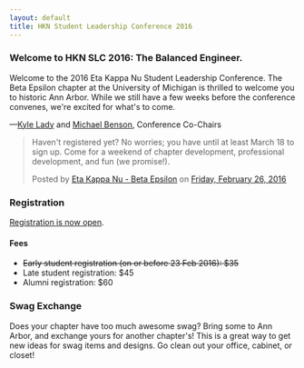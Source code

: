 ```yaml
---
layout: default
title: HKN Student Leadership Conference 2016
---
```



### Welcome to HKN SLC 2016: The Balanced Engineer.
Welcome to the 2016 Eta Kappa Nu Student Leadership Conference. The Beta Epsilon chapter at the University of Michigan
is thrilled to welcome you to historic Ann Arbor. While we still have a few weeks before the conference convenes, 
we're excited for what's to come.

—[Kyle Lady](mailto:chairs@hkn2016.com) and [Michael Benson](mailto:chairs@hkn2016.com), Conference Co-Chairs

<div id="fb-root"></div><script>(function(d, s, id) {  var js, fjs = d.getElementsByTagName(s)[0];  if (d.getElementById(id)) return;  js = d.createElement(s); js.id = id;  js.src = "//connect.facebook.net/en_US/sdk.js#xfbml=1&version=v2.3";  fjs.parentNode.insertBefore(js, fjs);}(document, 'script', 'facebook-jssdk'));</script><div class="fb-post" data-href="https://www.facebook.com/IEEE.HKN/posts/1062907220439679" data-width="500"><div class="fb-xfbml-parse-ignore"><blockquote cite="https://www.facebook.com/IEEE.HKN/posts/1062907220439679"><p>Haven&#039;t registered yet? No worries; you have until at least March 18 to sign up. Come for a weekend of chapter development, professional development, and fun (we promise!).</p>Posted by <a href="https://www.facebook.com/HKNBE/">Eta Kappa Nu - Beta Epsilon</a> on&nbsp;<a href="https://www.facebook.com/IEEE.HKN/posts/1062907220439679">Friday, February 26, 2016</a></blockquote></div></div>


### Registration
<a href="https://fs25.formsite.com/ieeevcep/form74/index.html" target="_blank">Registration is now open</a>.

#### Fees
 - <strike>Early student registration (on or before 23 Feb 2016): $35</strike>
 - Late student registration: $45
 - Alumni registration: $60

### Swag Exchange
Does your chapter have too much awesome swag? Bring some to Ann Arbor, and exchange yours for another chapter's! This is a great way to get new ideas for swag items and designs. Go clean out your office, cabinet, or closet!
